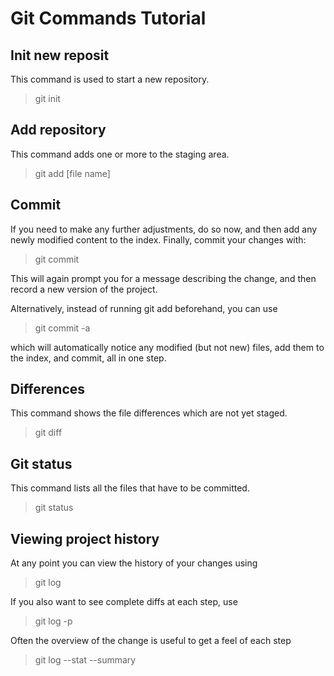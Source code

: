 # **Git Commands Tutorial**

## Init new reposit

This command is used to start a new repository.

> git init

## Add repository

This command adds one or more to the staging area.

> git add [file name]

## Commit

If you need to make any further adjustments, do so now, and then add any newly modified content to the index. Finally, commit your changes with:

>git commit

This will again prompt you for a message describing the change, and then record a new version of the project.

Alternatively, instead of running git add beforehand, you can use

>git commit -a

which will automatically notice any modified (but not new) files, add them to the index, and commit, all in one step.

## Differences 
This command shows the file differences which are not yet staged.
>git diff

## Git status
This command lists all the files that have to be committed.
>git status

## Viewing project history

At any point you can view the history of your changes using

>git log

If you also want to see complete diffs at each step, use

>git log -p

Often the overview of the change is useful to get a feel of each step

>git log --stat --summary

